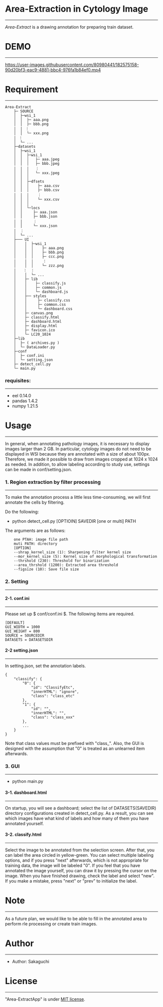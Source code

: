 # Area-Extraction in Cytology Image
-----------------------------------
 *Area-Extract* is a drawing annotation for preparing train dataset.
 
# DEMO
-----------------------------------


https://user-images.githubusercontent.com/80980441/182575158-90d20bf3-eac9-4881-bbc4-976fa1b84ef0.mp4


 
# Requirement
-----------------------------------

```
Area-Extract
    ├─ SOURCE
    │  ├─wsi_1
    │  │  ├─ aaa.png
    │  │  ├─ bbb.png
    │  │  ⁝
    │  │  └─ xxx.png
    │  ⁝
    │  └─ ...
    ├─datasets
    │  ├─wsi_1
    │  │  ├─wsi_1
    │  │  │   ├─ aaa.jpeg
    │  │  │   ├─ bbb.jpeg
    │  │  │   ︙
    │  │  │	  └─ xxx.jpeg
    │  │  │
    │  │  ├─dfsets
    │  │  │    ├─ aaa.csv
    │  │  │    ├─ bbb.csv
    │  │  │    ︙
    │  │  │    └─ xxx.csv
    │  │  │
    │  │  └─locs
    │  │     ├─ aaa.json
    │  │     ├─ bbb.json
    │  │     ︙
    │  │     └─ xxx.json
    │  ︙
    │  └─ ...
    ├─── UI
    │    │  ├─wsi_1
    │    │  │    ├─ aaa.png
    │    │  │    ├─ bbb.png
    │    │  │    ├─ ccc.png
    │    │  │     ⁝
    │    │  │    └─ zzz.png
    │    ⁝   ⁝ 
    │    │  └─ ...
    │    ├─ lib
    │    │    ├─ classify.js
    │    │    ├─ common.js
    │    │    └─ dashboard.js
    │    ├── styles
    │    │     ├─ classify.css
    │    │     ├─ common.css
    │    │     └─ dashboard.css
    │    ├─ canvas.png
    │    ├─ classify.html
    │    ├─ dashboard.html
    │    ├─ display.html
    │    ├─ favicon.ico
    │    └─ LC20_1024
    ├─lib
    │  ├─ ( archives.py )
    │  └─ DataLoader.py
    ├─conf
    │  ├─ conf.ini
    │  └─ setting.json
    ├─ detect_cell.py
    └─ main.py
```
###  requisites:
-------------------------------
* eel  0.14.0
* pandas 1.4.2
* numpy 1.21.5
 
# Usage
 -----------------------------------

In general, when annotating pathology images, it is necessary to display images larger than 2 GB. In particular, cytology images do not need to be displayed in WSI because they are annotated with a size of about 100px. Therefore, we made it possible to draw from images cropped at 1024 x 1024 as needed. In addition, to allow labeling according to study use, settings can be made in conf/setting.json.

### 1. Region extraction by filter processing
--------------------------------------
To make the annotation process a little less time-consuming, we will first annotate the cells by filtering.<br>

Do the following:

* python detect_cell.py [OPTIOIN] SAVEDIR [one or multi] PATH

The arguments are as follows:
```
    one PTAH: image file path
    muti PATH: directory
    [OPTION]
    --shrap_kernel_size (1): Sharpening filter kernel size
    --mor_kernel_size (5): Kernel size of morphological transformation
    --thrshold (230): Threshold for binarization
    --area_thrshold (1200): Extracted area threshold
    --figsize (10): Save file size
```
### 2. Setting
--------------------------------------
#### 2-1. conf.ini
-------------------------------------
Please set up $ conf/conf.ini $. The following items are required.
```
[DEFAULT]
GUI_WIDTH = 1000
GUI_HEIGHT = 800
SOURCE = SOURCEDIR
DATASETS = DATASETSDIR
```
#### 2-2 setting.json
-------------------------------------
In setting.json, set the annotation labels.

```
{
    "classify": {
        "0": {
			"id": "ClassifyEtc",
			"innerHTML": "ignore",
			"class": "class_etc"
		},
        "1": {
            "id": "",
            "innerHTML": "",
            "class": "class_xxx" 
        },
        ...
    }
}
```

Note that class values must be prefixed with "class_". Also, the GUI is designed with the assumption that "0" is treated as an unlearned item afterwards.

### 3. GUI
--------------------------------------

* python main.py

#### 3-1. dashboard.html
---------------------------------------
On startup, you will see a dashboard; select the list of DATASETS(SAVEDIR) directory configurations created in detect_cell.py. As a result, you can see which images have what kind of labels and how many of them you have annotated yourself.

#### 3-2. classify.html
---------------------------------------
Select the image to be annotated from the selection screen. After that, you can label the area circled in yellow-green. You can select multiple labeling options, and if you press "next" afterwards, which is not appropriate for training data, the image will be labeled "0". If you feel that you have annotated the image yourself, you can draw it by pressing the cursor on the image. When you have finished drawing, check the label and select "new". If you make a mistake, press "next" or "prev" to initialize the label.


# Note
 -----------------------------------

As a future plan, we would like to be able to fill in the annotated area to perform rle processing or create train images.
 
# Author
 -----------------------------------
 
* Author: Sakaguchi
 
# License
-----------------------------------

"Area-ExtractApp" is under [MIT license](https://en.wikipedia.org/wiki/MIT_License).
